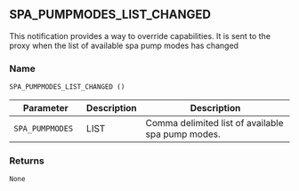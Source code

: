 ## SPA\_PUMPMODES\_LIST\_CHANGED

This notification provides a way to override capabilities. It is sent to the proxy when the list of available spa pump modes has changed

### Name

`SPA_PUMPMODES_LIST_CHANGED ()`


| Parameter        | Description | Description                                       |
| ---------------- | ----------- | ------------------------------------------------- |
| `SPA_PUMPMODES ` | LIST        | Comma delimited list of available spa pump modes. |


### Returns

`None`

